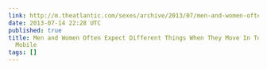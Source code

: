 ```yaml
---
link: http://m.theatlantic.com/sexes/archive/2013/07/men-and-women-often-expect-different-things-when-they-move-in-together/277571/
date: 2013-07-14 22:28 UTC
published: true
title: Men and Women Often Expect Different Things When They Move In Together - Atlantic
  Mobile
tags: []
---
```



